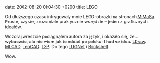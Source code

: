 date: 2002-08-20 01:04:30 +0200
title: LEGO

Od dłuższego czasu intrygowały mnie LEGO-obrazki na stronach [MiMaSa](http://mimas.ceti.pl/ ':: mimas ::'). Proste, czyste, zrozumiałe praktycznie wszędzie – jeden z graficznych ideałów.

Wczoraj wreszcie pociągnąłem autora za język, i okazało się, że… wybaczcie, ale nie wiem jak to oddać po polsku: I had _no_ idea. [LDraw](http://www.ldraw.org/ 'LDraw.org – Centralized LDraw Resources'). [MLCAD](http://lm-software.com/mlcad/ 'Mike’s Lego Pages'). [LeoCAD](http://leocad.org/ 'LeoCAD Homepage'). [L3P](http://www.hassings.dk/l3/l3p.html 'program do konwersji LDraw —> POV-ray'). Do tego [LUGNet](http://www.lugnet.com/ 'LEGO Users Group Network') i [Brickshelf](http://library.brickshelf.com/scans/ 'The Brickshelf Library').

Wow.
